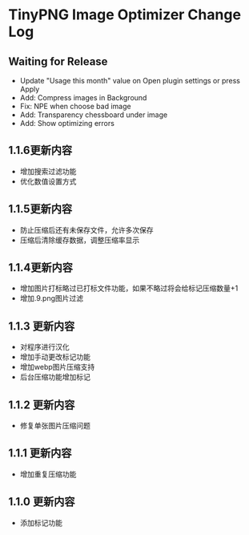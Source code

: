 TinyPNG Image Optimizer Change Log
==================================

Waiting for Release
-------------------
- Update "Usage this month" value on Open plugin settings or press Apply
- Add: Compress images in Background
- Fix: NPE when choose bad image
- Add: Transparency chessboard under image
- Add: Show optimizing errors

## 1.1.6更新内容
- 增加搜索过滤功能
- 优化数值设置方式

## 1.1.5更新内容
- 防止压缩后还有未保存文件，允许多次保存
- 压缩后清除缓存数据，调整压缩率显示

## 1.1.4更新内容
- 增加图片打标略过已打标文件功能，如果不略过将会给标记压缩数量+1
- 增加.9.png图片过滤

## 1.1.3 更新内容
- 对程序进行汉化
- 增加手动更改标记功能
- 增加webp图片压缩支持
- 后台压缩功能增加标记

## 1.1.2 更新内容
- 修复单张图片压缩问题

## 1.1.1 更新内容
- 增加重复压缩功能

## 1.1.0 更新内容
- 添加标记功能